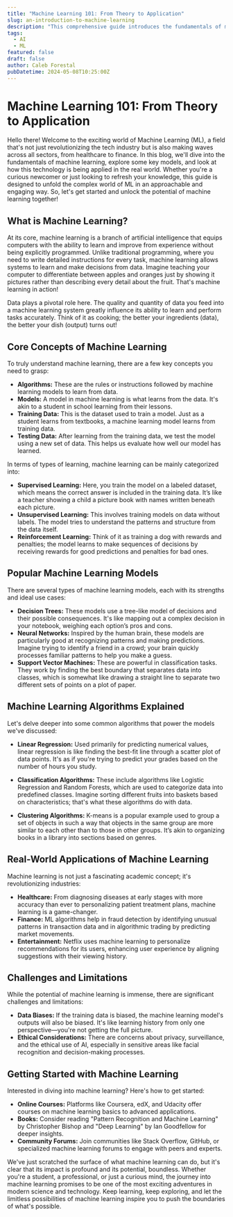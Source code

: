 ```yaml
---
title: "Machine Learning 101: From Theory to Application"
slug: an-introduction-to-machine-learning
description: "This comprehensive guide introduces the fundamentals of machine learning, its various models and algorithms, and real-world applications, offering readers a solid foundation in this pivotal area of AI."
tags:
  - AI
  - ML
featured: false
draft: false
author: Caleb Forestal
pubDatetime: 2024-05-08T10:25:00Z
---
```


# Machine Learning 101: From Theory to Application

Hello there! Welcome to the exciting world of Machine Learning (ML), a field that's not just revolutionizing the tech industry but is also making waves across all sectors, from healthcare to finance. In this blog, we'll dive into the fundamentals of machine learning, explore some key models, and look at how this technology is being applied in the real world. Whether you're a curious newcomer or just looking to refresh your knowledge, this guide is designed to unfold the complex world of ML in an approachable and engaging way. So, let's get started and unlock the potential of machine learning together!

## What is Machine Learning?
At its core, machine learning is a branch of artificial intelligence that equips computers with the ability to learn and improve from experience without being explicitly programmed. Unlike traditional programming, where you need to write detailed instructions for every task, machine learning allows systems to learn and make decisions from data. Imagine teaching your computer to differentiate between apples and oranges just by showing it pictures rather than describing every detail about the fruit. That's machine learning in action!

Data plays a pivotal role here. The quality and quantity of data you feed into a machine learning system greatly influence its ability to learn and perform tasks accurately. Think of it as cooking; the better your ingredients (data), the better your dish (output) turns out!

## Core Concepts of Machine Learning
To truly understand machine learning, there are a few key concepts you need to grasp:

- **Algorithms:** These are the rules or instructions followed by machine learning models to learn from data.
- **Models:** A model in machine learning is what learns from the data. It's akin to a student in school learning from their lessons.
- **Training Data:** This is the dataset used to train a model. Just as a student learns from textbooks, a machine learning model learns from training data.
- **Testing Data:** After learning from the training data, we test the model using a new set of data. This helps us evaluate how well our model has learned.

In terms of types of learning, machine learning can be mainly categorized into:
- **Supervised Learning:** Here, you train the model on a labeled dataset, which means the correct answer is included in the training data. It’s like a teacher showing a child a picture book with names written beneath each picture.
- **Unsupervised Learning:** This involves training models on data without labels. The model tries to understand the patterns and structure from the data itself.
- **Reinforcement Learning:** Think of it as training a dog with rewards and penalties; the model learns to make sequences of decisions by receiving rewards for good predictions and penalties for bad ones.

## Popular Machine Learning Models
There are several types of machine learning models, each with its strengths and ideal use cases:
- **Decision Trees:** These models use a tree-like model of decisions and their possible consequences. It's like mapping out a complex decision in your notebook, weighing each option’s pros and cons.
- **Neural Networks:** Inspired by the human brain, these models are particularly good at recognizing patterns and making predictions. Imagine trying to identify a friend in a crowd; your brain quickly processes familiar patterns to help you make a guess.
- **Support Vector Machines:** These are powerful in classification tasks. They work by finding the best boundary that separates data into classes, which is somewhat like drawing a straight line to separate two different sets of points on a plot of paper.

## Machine Learning Algorithms Explained
Let's delve deeper into some common algorithms that power the models we've discussed:

- **Linear Regression:** Used primarily for predicting numerical values, linear regression is like finding the best-fit line through a scatter plot of data points. It's as if you're trying to predict your grades based on the number of hours you study.
  
- **Classification Algorithms:** These include algorithms like Logistic Regression and Random Forests, which are used to categorize data into predefined classes. Imagine sorting different fruits into baskets based on characteristics; that's what these algorithms do with data.

- **Clustering Algorithms:** K-means is a popular example used to group a set of objects in such a way that objects in the same group are more similar to each other than to those in other groups. It’s akin to organizing books in a library into sections based on genres.

## Real-World Applications of Machine Learning
Machine learning is not just a fascinating academic concept; it's revolutionizing industries:
- **Healthcare:** From diagnosing diseases at early stages with more accuracy than ever to personalizing patient treatment plans, machine learning is a game-changer.
- **Finance:** ML algorithms help in fraud detection by identifying unusual patterns in transaction data and in algorithmic trading by predicting market movements.
- **Entertainment:** Netflix uses machine learning to personalize recommendations for its users, enhancing user experience by aligning suggestions with their viewing history.

## Challenges and Limitations
While the potential of machine learning is immense, there are significant challenges and limitations:
- **Data Biases:** If the training data is biased, the machine learning model's outputs will also be biased. It's like learning history from only one perspective—you're not getting the full picture.
- **Ethical Considerations:** There are concerns about privacy, surveillance, and the ethical use of AI, especially in sensitive areas like facial recognition and decision-making processes.

## Getting Started with Machine Learning
Interested in diving into machine learning? Here's how to get started:
- **Online Courses:** Platforms like Coursera, edX, and Udacity offer courses on machine learning basics to advanced applications.
- **Books:** Consider reading "Pattern Recognition and Machine Learning" by Christopher Bishop and "Deep Learning" by Ian Goodfellow for deeper insights.
- **Community Forums:** Join communities like Stack Overflow, GitHub, or specialized machine learning forums to engage with peers and experts.

We've just scratched the surface of what machine learning can do, but it's clear that its impact is profound and its potential, boundless. Whether you're a student, a professional, or just a curious mind, the journey into machine learning promises to be one of the most exciting adventures in modern science and technology. Keep learning, keep exploring, and let the limitless possibilities of machine learning inspire you to push the boundaries of what's possible.